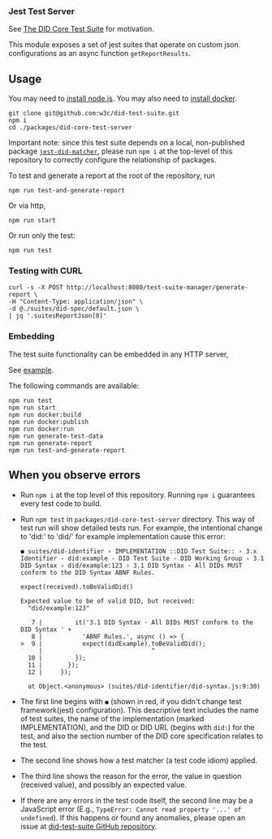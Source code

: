 ### Jest Test Server

See [The DID Core Test Suite](https://w3c.github.io/did-test-suite/) for motivation.

This module exposes a set of jest suites that operate on custom json configurations as an async function `getReportResults`.

## Usage

You may need to [install node.js](https://nodejs.org/en/).
You may also need to [install docker](https://docs.docker.com/get-docker/).

```
git clone git@github.com:w3c/did-test-suite.git
npm i
cd ./packages/did-core-test-server
```

Important note: since this test suite depends on a local, non-published package [`jest-did-matcher`](../jest-did-matcher), please run `npm i` at the top-level of this repository to correctly configure the relationship of packages.

To test and generate a report at the root of the repository, run

```
npm run test-and-generate-report
```

Or via http,

```
npm run start
```

Or run only the test:

```
npm run test
```

### Testing with CURL

```
curl -s -X POST http://localhost:8080/test-suite-manager/generate-report \
-H "Content-Type: application/json" \
-d @./suites/did-spec/default.json \
| jq '.suitesReportJson[0]'
```

### Embedding

The test suite functionality can be embedded in any HTTP server,

See [example](./routes/index.js).

The following commands are available:

```
npm run test
npm run start
npm run docker:build
npm run docker:publish
npm run docker:run
npm run generate-test-data
npm run generate-report
npm run test-and-generate-report
```

## When you observe errors

- Run `npm i` at the top level of this repository. Running `npm i` guarantees every test code to build.
- Run `npm test` in `packages/did-core-test-server` directory.
  This way of test run will show detailed tests run. For example, the intentional change to 'did:' to 'did/' for example implementation cause this error:

    ```
  ● suites/did-identifier › IMPLEMENTATION ::DID Test Suite:: › 3.x Identifier - did:example - DID Test Suite - DID Working Group › 3.1 DID Syntax › did/example:123 › 3.1 DID Syntax - All DIDs MUST conform to the DID Syntax ABNF Rules.

    expect(received).toBeValidDid()

    Expected value to be of valid DID, but received:
      "did/example:123"

       7 |         it('3.1 DID Syntax - All DIDs MUST conform to the DID Syntax ' +
       8 |           'ABNF Rules.', async () => {
    >  9 |           expect(didExample).toBeValidDid();
         |                              ^
      10 |         });
      11 |       });
      12 |     });

      at Object.<anonymous> (suites/did-identifier/did-syntax.js:9:30)
    ```

- The first line begins with `●` (shown in red, if you didn't change test framework(jest) configuration). This descriptive text includes the name of test suites, the name of the implementation (marked IMPLEMENTATION), and the DID or DID URL (begins with `did:`) for the test, and also the section number of the DID core specification relates to the test.
- The second line shows how a test matcher (a test code idiom) applied.
- The third line shows the reason for the error, the value in question (received value), and possibly an expected value.
- If there are any errors in the test code itself, the second line may be a JavaScript error (E.g., `TypeError: Cannot read property '...' of undefined`). If this happens or found any anomalies, please open an issue at [ did-test-suite GitHub repository](https://github.com/w3c/did-test-suite/issues).
